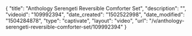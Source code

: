 {
    "title": "Anthology Serengeti Reversible Comforter Set",
    "description": "",
    "videoid": "109992394",
    "date_created": "1502522998",
    "date_modified": "1504284878",
    "type": "captivate",
    "layout": "video",
    "url": "\/v\/anthology-serengeti-reversible-comforter-set\/109992394"
}